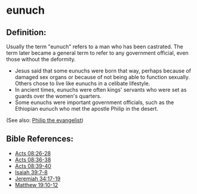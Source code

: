 # eunuch #

## Definition: ##

Usually the term "eunuch" refers to a man who has been castrated. The term later became a general term to refer to any government official, even those without the deformity.

* Jesus said that some eunuchs were born that way, perhaps because of damaged sex organs or because of not being able to function sexually. Others chose to live like eunuchs in a celibate lifestyle.
* In ancient times, eunuchs were often kings' servants who were set as guards over the women's quarters.
* Some eunuchs were important government officials, such as the Ethiopian eunuch who met the apostle Philip in the desert.

(See also: [Philip the evangelist](../other/philip.md))

## Bible References: ##

* [Acts 08:26-28](https://door43.org/en/bible/notes/act/08/26)
* [Acts 08:36-38](https://door43.org/en/bible/notes/act/08/36)
* [Acts 08:39-40](https://door43.org/en/bible/notes/act/08/39)
* [Isaiah 39:7-8](https://door43.org/en/bible/notes/isa/39/07)
* [Jeremiah 34:17-19](https://door43.org/en/bible/notes/jer/34/17)
* [Matthew 19:10-12](https://door43.org/en/bible/notes/mat/19/10)

